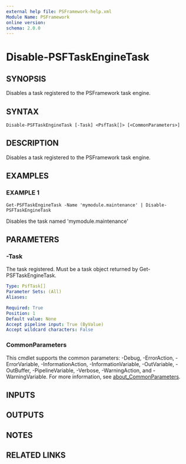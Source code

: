 ```yaml
---
external help file: PSFramework-help.xml
Module Name: PSFramework
online version:
schema: 2.0.0
---
```


# Disable-PSFTaskEngineTask

## SYNOPSIS
Disables a task registered to the PSFramework task engine.

## SYNTAX

```
Disable-PSFTaskEngineTask [-Task] <PsfTask[]> [<CommonParameters>]
```

## DESCRIPTION
Disables a task registered to the PSFramework task engine.

## EXAMPLES

### EXAMPLE 1
```
Get-PSFTaskEngineTask -Name 'mymodule.maintenance' | Disable-PSFTaskEngineTask
```

Disables the task named 'mymodule.maintenance'

## PARAMETERS

### -Task
The task registered.
Must be a task object returned by Get-PSFTaskEngineTask.

```yaml
Type: PsfTask[]
Parameter Sets: (All)
Aliases:

Required: True
Position: 1
Default value: None
Accept pipeline input: True (ByValue)
Accept wildcard characters: False
```

### CommonParameters
This cmdlet supports the common parameters: -Debug, -ErrorAction, -ErrorVariable, -InformationAction, -InformationVariable, -OutVariable, -OutBuffer, -PipelineVariable, -Verbose, -WarningAction, and -WarningVariable. For more information, see [about_CommonParameters](http://go.microsoft.com/fwlink/?LinkID=113216).

## INPUTS

## OUTPUTS

## NOTES

## RELATED LINKS
